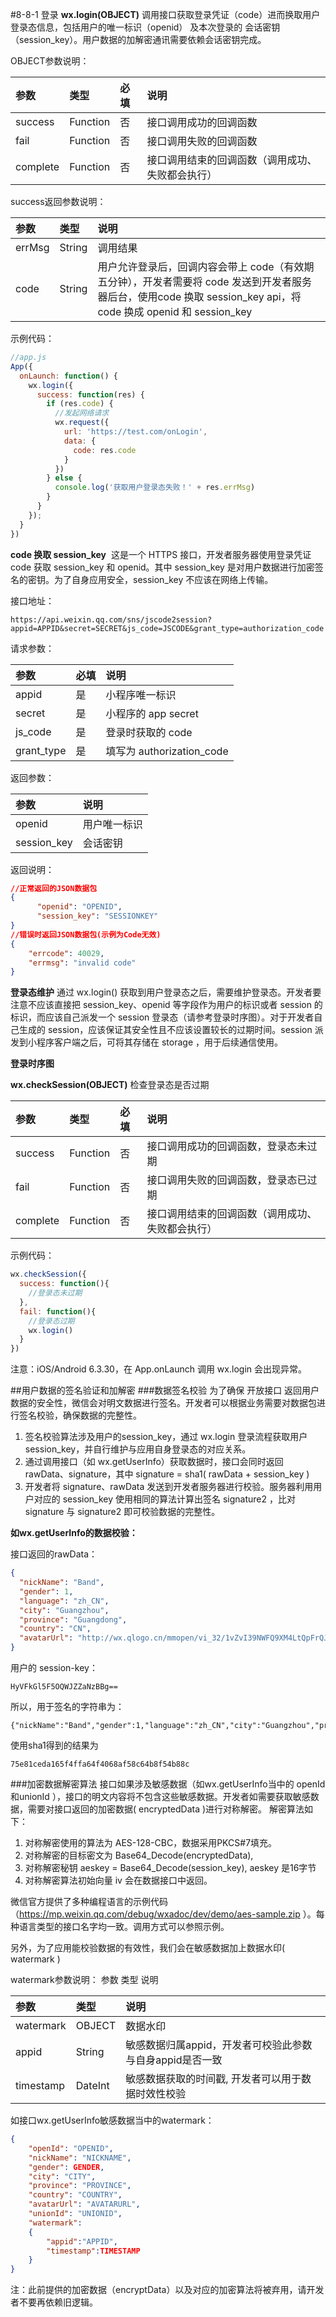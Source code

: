 #8-8-1 登录
**wx.login(OBJECT)**
调用接口获取登录凭证（code）进而换取用户登录态信息，包括用户的唯一标识（openid） 及本次登录的 会话密钥（session_key）。用户数据的加解密通讯需要依赖会话密钥完成。

OBJECT参数说明：

|参数	|类型	|必填|	说明|
| :--- | :--- | :--- | :--- |
|success|Function|否	|接口调用成功的回调函数|
|fail|Function|否	|接口调用失败的回调函数|
|complete|Function|否	|接口调用结束的回调函数（调用成功、失败都会执行）|

success返回参数说明：

|参数	|类型	|说明|
| :--- | :--- | :--- |
|errMsg|String|调用结果|
|code|String|用户允许登录后，回调内容会带上 code（有效期五分钟），开发者需要将 code 发送到开发者服务器后台，使用code 换取 session_key api，将 code 换成 openid 和 session_key|

示例代码：
```js
//app.js
App({
  onLaunch: function() {
    wx.login({
      success: function(res) {
        if (res.code) {
          //发起网络请求
          wx.request({
            url: 'https://test.com/onLogin',
            data: {
              code: res.code
            }
          })
        } else {
          console.log('获取用户登录态失败！' + res.errMsg)
        }
      }
    });
  }
})

```
**code 换取 session_key**
​ 这是一个 HTTPS 接口，开发者服务器使用登录凭证 code 获取 session_key 和 openid。其中 session_key 是对用户数据进行加密签名的密钥。为了自身应用安全，session_key 不应该在网络上传输。

接口地址：
```
https://api.weixin.qq.com/sns/jscode2session?appid=APPID&secret=SECRET&js_code=JSCODE&grant_type=authorization_code
```
请求参数：

|参数	|必填|说明|
| :--- | :--- | :--- |
|appid|是|小程序唯一标识|
|secret|是|小程序的 app secret|
|js_code|是|登录时获取的 code|
|grant_type|是|填写为 authorization_code|

返回参数：

|参数	|说明|
| :--- | :--- |
|openid|用户唯一标识|
|session_key|会话密钥|

返回说明：
```json
//正常返回的JSON数据包
{
      "openid": "OPENID",
      "session_key": "SESSIONKEY"
}
//错误时返回JSON数据包(示例为Code无效)
{
    "errcode": 40029,
    "errmsg": "invalid code"
}
```
**登录态维护**
通过 wx.login() 获取到用户登录态之后，需要维护登录态。开发者要注意不应该直接把 session_key、openid 等字段作为用户的标识或者 session 的标识，而应该自己派发一个 session 登录态（请参考登录时序图）。对于开发者自己生成的 session，应该保证其安全性且不应该设置较长的过期时间。session 派发到小程序客户端之后，可将其存储在 storage ，用于后续通信使用。

**登录时序图**

**wx.checkSession(OBJECT)**
检查登录态是否过期

|参数	|类型	|必填|	说明|
| :--- | :--- | :--- | :--- |
|success|Function|否	|接口调用成功的回调函数，登录态未过期|
|fail|Function|否	|接口调用失败的回调函数，登录态已过期|
|complete|Function|否	|接口调用结束的回调函数（调用成功、失败都会执行）|

示例代码：
```js
wx.checkSession({
  success: function(){
    //登录态未过期
  },
  fail: function(){
    //登录态过期
    wx.login()
  }
})
```
注意：iOS/Android 6.3.30，在 App.onLaunch 调用 wx.login 会出现异常。

##用户数据的签名验证和加解密
###数据签名校验
为了确保 开放接口 返回用户数据的安全性，微信会对明文数据进行签名。开发者可以根据业务需要对数据包进行签名校验，确保数据的完整性。

1. 签名校验算法涉及用户的session_key，通过 wx.login 登录流程获取用户session_key，并自行维护与应用自身登录态的对应关系。
2. 通过调用接口（如 wx.getUserInfo）获取数据时，接口会同时返回 rawData、signature，其中 signature = sha1( rawData + session_key )
3. 开发者将 signature、rawData 发送到开发者服务器进行校验。服务器利用用户对应的 session_key 使用相同的算法计算出签名 signature2 ，比对 signature 与 signature2 即可校验数据的完整性。

**如wx.getUserInfo的数据校验：**

接口返回的rawData：
```json
{
  "nickName": "Band",
  "gender": 1,
  "language": "zh_CN",
  "city": "Guangzhou",
  "province": "Guangdong",
  "country": "CN",
  "avatarUrl": "http://wx.qlogo.cn/mmopen/vi_32/1vZvI39NWFQ9XM4LtQpFrQJ1xlgZxx3w7bQxKARol6503Iuswjjn6nIGBiaycAjAtpujxyzYsrztuuICqIM5ibXQ/0"
}
```
用户的 session-key：
```
HyVFkGl5F5OQWJZZaNzBBg==
```
所以，用于签名的字符串为：
```
{"nickName":"Band","gender":1,"language":"zh_CN","city":"Guangzhou","province":"Guangdong","country":"CN","avatarUrl":"http://wx.qlogo.cn/mmopen/vi_32/1vZvI39NWFQ9XM4LtQpFrQJ1xlgZxx3w7bQxKARol6503Iuswjjn6nIGBiaycAjAtpujxyzYsrztuuICqIM5ibXQ/0"}HyVFkGl5F5OQWJZZaNzBBg==
```
使用sha1得到的结果为
```
75e81ceda165f4ffa64f4068af58c64b8f54b88c
```
###加密数据解密算法
接口如果涉及敏感数据（如wx.getUserInfo当中的 openId 和unionId ），接口的明文内容将不包含这些敏感数据。开发者如需要获取敏感数据，需要对接口返回的加密数据( encryptedData )进行对称解密。 解密算法如下：

1. 对称解密使用的算法为 AES-128-CBC，数据采用PKCS#7填充。
2. 对称解密的目标密文为 Base64_Decode(encryptedData),
3. 对称解密秘钥 aeskey = Base64_Decode(session_key), aeskey 是16字节
4. 对称解密算法初始向量 iv 会在数据接口中返回。

微信官方提供了多种编程语言的示例代码（https://mp.weixin.qq.com/debug/wxadoc/dev/demo/aes-sample.zip ）。每种语言类型的接口名字均一致。调用方式可以参照示例。

另外，为了应用能校验数据的有效性，我们会在敏感数据加上数据水印( watermark )

watermark参数说明：
参数	类型	说明

|参数	|类型|	说明|
| :--- | :--- | :--- |
|watermark|	OBJECT	|数据水印|
|appid|	String	|敏感数据归属appid，开发者可校验此参数与自身appid是否一致|
|timestamp|	DateInt	|敏感数据获取的时间戳, 开发者可以用于数据时效性校验|

如接口wx.getUserInfo敏感数据当中的watermark：
```json
{
    "openId": "OPENID",
    "nickName": "NICKNAME",
    "gender": GENDER,
    "city": "CITY",
    "province": "PROVINCE",
    "country": "COUNTRY",
    "avatarUrl": "AVATARURL",
    "unionId": "UNIONID",
    "watermark":
    {
        "appid":"APPID",
        "timestamp":TIMESTAMP
    }
}
```
注：此前提供的加密数据（encryptData）以及对应的加密算法将被弃用，请开发者不要再依赖旧逻辑。





